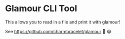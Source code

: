 # Glamour CLI Tool

This allows you to read in a file and print it with glamour!

See https://github.com/charmbracelet/glamour 🎉 :joy:
